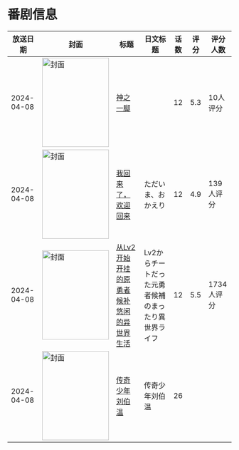 # 番剧信息

|放送日期|封面|标题|日文标题|话数|评分|评分人数|
|---|---|---|---|---|---|---|
|2024-04-08|<img src="//lain.bgm.tv/pic/cover/c/67/d6/456162_Pmztt.jpg" alt="封面" style="width:150px;height:200px;object-fit:cover;">|[神之一脚](https://bangumi.tv/subject/456162)||12|5.3|10人评分|
|2024-04-08|<img src="//lain.bgm.tv/pic/cover/c/df/3a/456619_ySqmY.jpg" alt="封面" style="width:150px;height:200px;object-fit:cover;">|[我回来了，欢迎回来](https://bangumi.tv/subject/456619)|ただいま、おかえり|12|4.9|139人评分|
|2024-04-08|<img src="//lain.bgm.tv/pic/cover/c/ed/46/459725_Ur6Ap.jpg" alt="封面" style="width:150px;height:200px;object-fit:cover;">|[从Lv2开始开挂的原勇者候补悠闲的异世界生活](https://bangumi.tv/subject/459725)|Lv2からチートだった元勇者候補のまったり異世界ライフ|12|5.5|1734人评分|
|2024-04-08|<img src="//lain.bgm.tv/pic/cover/c/4c/5f/497625_9FNvN.jpg" alt="封面" style="width:150px;height:200px;object-fit:cover;">|[传奇少年刘伯温](https://bangumi.tv/subject/497625)|传奇少年刘伯温|26|||
